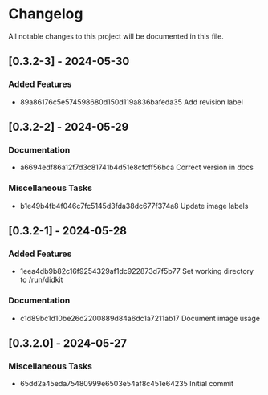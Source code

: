 # Changelog

All notable changes to this project will be documented in this file.

## [0.3.2-3] - 2024-05-30

### Added Features

- 89a86176c5e574598680d150d119a836bafeda35 Add revision label

## [0.3.2-2] - 2024-05-29

### Documentation

- a6694edf86a12f7d3c81741b4d51e8cfcff56bca Correct version in docs

### Miscellaneous Tasks

- b1e49b4fb4f046c7fc5145d3fda38dc677f374a8 Update image labels

## [0.3.2-1] - 2024-05-28

### Added Features

- 1eea4db9b82c16f9254329af1dc922873d7f5b77 Set working directory to /run/didkit

### Documentation

- c1d89bc1d10be26d2200889d84a6dc1a7211ab17 Document image usage

## [0.3.2.0] - 2024-05-27

### Miscellaneous Tasks

- 65dd2a45eda75480999e6503e54af8c451e64235 Initial commit

<!-- generated by git-cliff -->
